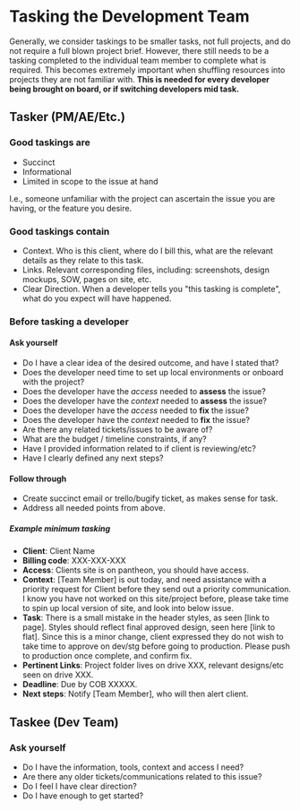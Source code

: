 # Tasking the Development Team

Generally, we consider taskings to be smaller tasks, not full projects, and do not require a full blown project brief. However, there still needs to be a tasking completed to the individual team member to complete what is required. This becomes extremely important when shuffling resources into projects they are not familiar with. **This is needed for every developer being brought on board, or if switching developers mid task.**

## Tasker (PM/AE/Etc.)

### Good taskings are

- Succinct
- Informational
- Limited in scope to the issue at hand

I.e., someone unfamiliar with the project can ascertain the issue you are having, or the feature you desire.

### Good taskings contain

- Context. Who is this client, where do I bill this, what are the relevant details as they relate to this task.
- Links. Relevant corresponding files, including: screenshots, design mockups, SOW, pages on site, etc.
- Clear Direction. When a developer tells you "this tasking is complete", what do you expect will have happened.

### Before tasking a developer

#### Ask yourself

- Do I have a clear idea of the desired outcome, and have I stated that?
- Does the developer need time to set up local environments or onboard with the project?
- Does the developer have the *access* needed to **assess** the issue?
- Does the developer have the *context* needed to **assess** the issue?
- Does the developer have the *access* needed to **fix** the issue?
- Does the developer have the *context* needed to **fix** the issue?
- Are there any related tickets/issues to be aware of?
- What are the budget / timeline constraints, if any?
- Have I provided information related to if client is reviewing/etc?
- Have I clearly defined any next steps?

#### Follow through

- Create succinct email or trello/bugify ticket, as makes sense for task.
- Address all needed points from above.

##### Example minimum tasking

- **Client**: Client Name
- **Billing code**: XXX-XXX-XXX
- **Access**: Clients site is on pantheon, you should have access.
- **Context**: [Team Member] is out today, and need assistance with a priority request for Client before they send out a priority communication. I know you have not worked on this site/project before, please take time to spin up local version of site, and look into below issue.
- **Task**: There is a small mistake in the header styles, as seen [link to page]. Styles should reflect final approved design, seen here [link to flat]. Since this is a minor change, client expressed they do not wish to take time to approve on dev/stg before going to production. Please push to production once complete, and confirm fix.
- **Pertinent Links**: Project folder lives on drive XXX, relevant designs/etc seen on drive XXX.
- **Deadline**: Due by COB XXXXX.
- **Next steps**: Notify [Team Member], who will then alert client.

## Taskee (Dev Team)

### Ask yourself

- Do I have the information, tools, context and access I need?
- Are there any older tickets/communications related to this issue?
- Do I feel I have clear direction?
- Do I have enough to get started?
